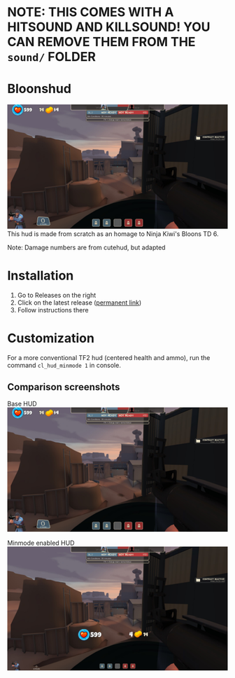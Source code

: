 # **NOTE: THIS COMES WITH A HITSOUND AND KILLSOUND! YOU CAN REMOVE THEM FROM THE `sound/` FOLDER**  

# Bloonshud
![In-game image from 15 January 2024](https://raw.githubusercontent.com/Rafplayz/bloonshud/main/base_example_24-01-15.jpg)
This hud is made from scratch as an homage to Ninja Kiwi's Bloons TD 6.

Note: Damage numbers are from cutehud, but adapted

# Installation
1. Go to Releases on the right
2. Click on the latest release ([permanent link](https://github.com/Rafplayz/bloonshudreal/releases/latest))
3. Follow instructions there

# Customization

For a more conventional TF2 hud (centered health and ammo), run the command `cl_hud_minmode 1` in console.

## Comparison screenshots
Base HUD  
![Base HUD](https://raw.githubusercontent.com/Rafplayz/bloonshud/main/base_example_24-01-15.jpg)

Minmode enabled HUD  
![Minmode HUD](https://raw.githubusercontent.com/Rafplayz/bloonshud/main/minmode_example_24-01-15.jpg)
